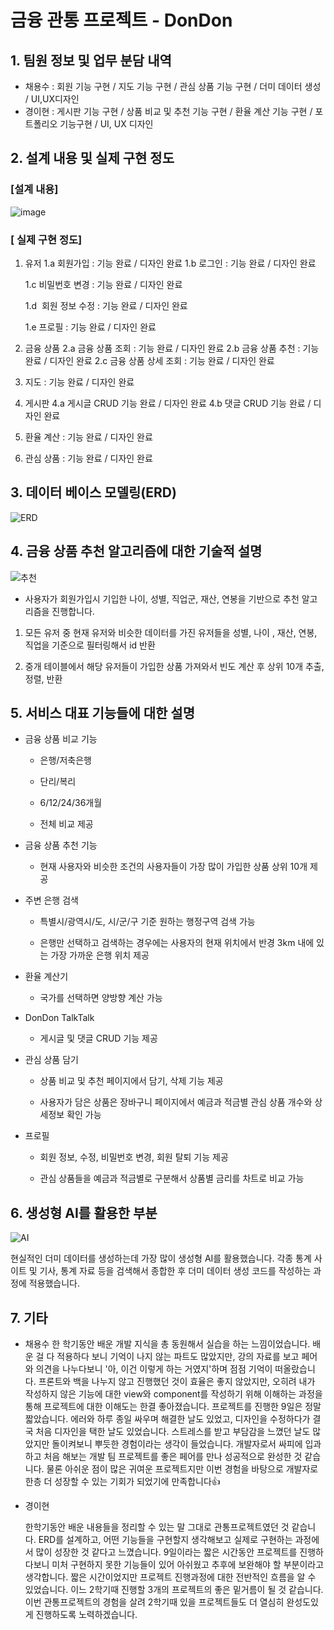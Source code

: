 # 금융 관통 프로젝트 - DonDon

## 1. 팀원 정보 및 업무 분담 내역

- 채용수 : 회원 기능 구현 / 지도 기능 구현 / 관심 상품 기능 구현 / 더미 데이터 생성 / UI,UX디자인 
- 경이현 : 게시판 기능 구현 / 상품 비교 및 추천 기능 구현 / 환율 계산 기능 구현 / 포트폴리오 기능구현 / UI, UX 디자인

## 2. 설계 내용 및 실제 구현 정도

### [설계 내용]

![image](https://github.com/user-attachments/assets/1a8c9c60-36cf-454f-be8f-26dc32ca7153)

### [ 실제 구현 정도]

1. 유저
   1.a 회원가입 : 기능 완료 / 디자인 완료
   1.b 로그인 : 기능 완료 / 디자인 완료
   
   1.c 비밀번호 변경 : 기능 완료 / 디자인 완료
   
   1.d  회원 정보 수정 : 기능 완료 / 디자인 완료
   
   1.e 프로필 : 기능 완료 / 디자인 완료

2. 금융 상품
   2.a 금융 상품 조회 : 기능 완료 / 디자인 완료
   2.b 금융 상품 추천 : 기능 완료 / 디자인 완료
   2.c 금융 상품 상세 조회 : 기능 완료 / 디자인 완료

3. 지도 : 기능 완료 / 디자인 완료

4. 게시판
   4.a 게시글 CRUD 기능 완료 / 디자인 완료
   4.b 댓글 CRUD 기능 완료 / 디자인 완료

5. 환율 계산 : 기능 완료 / 디자인 완료

6. 관심 상품 : 기능 완료 / 디자인 완료

## 3. 데이터 베이스 모델링(ERD)

![ERD](https://github.com/user-attachments/assets/74d097c8-4a1e-4e73-ad98-d2df43374693)

## 4. 금융 상품 추천 알고리즘에 대한 기술적 설명

![추천](https://github.com/user-attachments/assets/2beb0ef6-c688-4e4f-9c3a-87e091b41fca)

- 사용자가 회원가입시 기입한 나이, 성별, 직업군, 재산, 연봉을 기반으로 추천 알고리즘을 진행합니다. 
1. 모든 유저 중 현재 유저와 비슷한 데이터를 가진 유저들을 성별, 나이 , 재산, 연봉, 직업을 기준으로 필터링해서 id 반환

2. 중개 테이블에서 해당 유저들이 가입한 상품 가져와서 빈도 계산 후 상위 10개 추출, 정렬, 반환

## 5. 서비스 대표 기능들에 대한 설명

- 금융 상품 비교 기능
  
  - 은행/저축은행
  
  - 단리/복리
  
  - 6/12/24/36개월
  
  - 전체 비교 제공 

- 금융 상품 추천 기능
  
  - 현재 사용자와 비슷한 조건의 사용자들이 가장 많이 가입한 상품 상위 10개 제공

- 주변 은행 검색
  
  - 특별시/광역시/도, 시/군/구 기준 원하는 행정구역 검색 가능
  
  - 은행만 선택하고 검색하는 경우에는 사용자의 현재 위치에서 반경 3km 내에 있는 가장 가까운 은행 위치 제공

- 환율 계산기
  
  - 국가를 선택하면 양방향 계산 가능

- DonDon TalkTalk
  
  - 게시글 및 댓글 CRUD 기능 제공

- 관심 상품 담기
  
  - 상품 비교 및 추천 페이지에서 담기, 삭제 기능 제공
  
  - 사용자가 담은 상품은 장바구니 페이지에서 예금과 적금별 관심 상품 개수와 상세정보 확인 가능

- 프로필
  
  - 회원 정보, 수정, 비밀번호 변경, 회원 탈퇴 기능 제공
  
  - 관심 상품들을 예금과 적금별로 구분해서 상품별 금리를 차트로 비교 가능

## 6. 생성형 AI를 활용한 부분

![AI](https://github.com/user-attachments/assets/9df5bf95-f4a8-4baf-969c-fd470751ad9a)

현실적인 더미 데이터를 생성하는데 가장 많이 생성형 AI를 활용했습니다. 각종 통계 사이트 및 기사, 통계 자료 등을 검색해서 종합한 후 더미 데이터 생성 코드를 작성하는 과정에 적용했습니다.

## 7. 기타

- 채용수
  한 학기동안 배운 개발 지식을 총 동원해서 실습을 하는 느낌이었습니다. 배운 걸 다 적용하다 보니 기억이 나지 않는 파트도 많았지만, 강의 자료를 보고 페어와 의견을 나누다보니 '아, 이건 이렇게 하는 거였지'하며 점점 기억이 떠올랐습니다.
  프론트와 백을 나누지 않고 진행했던 것이 효율은 좋지 않았지만, 오히려 내가 작성하지 않은 기능에 대한 view와 component를 작성하기 위해 이해하는 과정을 통해 프로젝트에 대한 이해도는 한결 좋아졌습니다. 
  프로젝트를 진행한 9일은 정말 짧았습니다. 에러와 하루 종일 싸우며 해결한 날도 있었고, 디자인을 수정하다가 결국 처음 디자인을 택한 날도 있었습니다. 스트레스를 받고 부담감을 느꼈던 날도 많았지만 돌이켜보니 뿌듯한 경험이라는 생각이 들었습니다.
  개발자로서 싸피에 입과하고 처음 해보는 개발 팀 프로젝트를 좋은 페어를 만나 성공적으로 완성한 것 같습니다. 물론 아쉬운 점이 많은 귀여운 프로젝트지만 이번 경험을 바탕으로 개발자로 한층 더 성장할 수 있는 기회가 되었기에 만족합니다👍



- 경이현
  
  한학기동안 배운 내용들을 정리할 수 있는 말 그대로 관통프로젝트였던 것 같습니다. ERD를 설계하고, 어떤 기능들을 구현할지 생각해보고 실제로 구현하는 과정에서 많이 성장한 것 같다고 느꼈습니다. 9일이라는 짧은 시간동안 프로젝트를 진행하다보니 미처 구현하지 못한 기능들이 있어 아쉬웠고 추후에 보완해야 할 부분이라고 생각합니다. 짧은 시간이었지만 프로젝트 진행과정에 대한 전반적인 흐름을 알 수 있었습니다. 이느 2학기때 진행할 3개의 프로젝트의 좋은 밑거름이 될 것 같습니다. 이번 관통프로젝트의 경험을 살려 2학기때 있을 프로젝트들도 더 열심히 완성도있게 진행하도록 노력하겠습니다. 